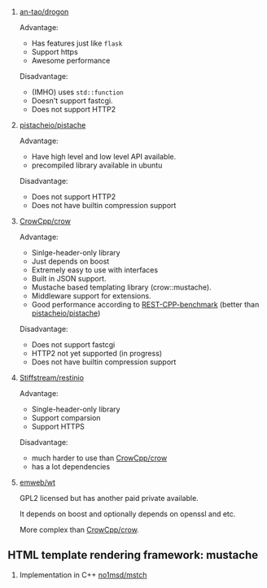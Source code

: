  1. [an-tao/drogon](https://github.com/an-tao/drogon)
    
    Advantage:
     - Has features just like `flask`
     - Support https
     - Awesome performance
    
    Disadvantage:
     - (IMHO) uses `std::function`
     - Doesn't support fastcgi.
     - Does not support HTTP2

 2. [pistacheio/pistache]
 
    Advantage:
     - Have high level and low level API available.
     - precompiled library available in ubuntu
    
    Disadvantage:
     - Does not support HTTP2
     - Does not have builtin compression support
    
 3. [CrowCpp/crow]
    
    Advantage:
     - Sinlge-header-only library
     - Just depends on boost
     - Extremely easy to use with interfaces
     - Built in JSON support.
     - Mustache based templating library (crow::mustache).
     - Middleware support for extensions.
     - Good performance according to [REST-CPP-benchmark] (better than [pistacheio/pistache])
    
    Disadvantage:
     - Does not support fastcgi
     - HTTP2 not yet supported (in progress)
     - Does not have builtin compression support

 4. [Stiffstream/restinio](https://github.com/Stiffstream/restinio)
    
    Advantage:
     - Single-header-only library
     - Support comparsion
     - Support HTTPS
    
    Disadvantage:
     - much harder to use than [CrowCpp/crow]
     - has a lot dependencies

 5. [emweb/wt](https://github.com/emweb/wt)
    
    GPL2 licensed but has another paid private available.
    
    It depends on boost and optionally depends on openssl and etc.
    
    More complex than [CrowCpp/crow].
    
## HTML template rendering framework: mustache
 1. Implementation in C++ [no1msd/mstch](https://github.com/no1msd/mstch)

[REST-CPP-benchmark]: https://github.com/guteksan/REST-CPP-benchmark
[pistacheio/pistache]: https://github.com/pistacheio/pistache
[CrowCpp/crow]: https://github.com/CrowCpp/crow
